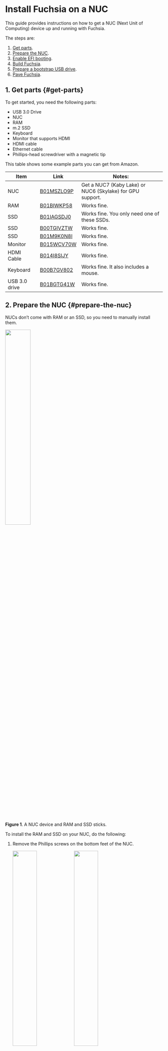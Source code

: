 # Install Fuchsia on a NUC

This guide provides instructions on how to get a
NUC (Next Unit of Computing) device up and running with Fuchsia.

The steps are:

1. [Get parts](#get-parts).
1. [Prepare the NUC](#prepare-the-nuc).
1. [Enable EFI booting](#enable-efi-booting).
1. [Build Fuchsia](#build-fuchsia).
1. [Prepare a bootstrap USB drive](#prepare-usb).
1. [Pave Fuchsia](#pave-fuchsia).

## 1. Get parts {#get-parts}

To get started, you need the following parts:

*  USB 3.0 Drive
*  NUC
*  RAM
*  m.2 SSD
*  Keyboard
*  Monitor that supports HDMI
*  HDMI cable
*  Ethernet cable
*  Phillips-head screwdriver with a magnetic tip

This table shows some example parts you can get from Amazon.

| Item | Link | Notes: |
| ---- | ---- | ------ |
| NUC | [B01MSZLO9P](https://www.amazon.com/gp/product/B01MSZLO9P) | Get a NUC7 (Kaby Lake) or NUC6 (Skylake) for GPU support. |
| RAM | [B01BIWKP58](https://www.amazon.com/gp/product/B01BIWKP58) | Works fine. |
| SSD | [B01IAGSDJ0](https://www.amazon.com/gp/product/B01IAGSDJ0) | Works fine. You only need one of these SSDs. |
| SSD | [B00TGIVZTW](https://www.amazon.com/gp/product/B00TGIVZTW) | Works fine. |
| SSD | [B01M9K0N8I](https://www.amazon.com/gp/product/B01M9K0N8I) | Works fine. |
| Monitor | [B015WCV70W](https://www.amazon.com/gp/product/B015WCV70W) | Works fine. |
| HDMI Cable | [B014I8SIJY](https://www.amazon.com/gp/product/B014I8SIJY) | Works fine. |
| Keyboard | [B00B7GV802](https://www.amazon.com/gp/product/B00B7GV802) | Works fine. It also includes a mouse. |
| USB 3.0 drive | [B01BGTG41W](https://www.amazon.com/gp/product/B01BGTG41W) | Works fine. |

## 2. Prepare the NUC {#prepare-the-nuc}

NUCs don’t come with RAM or an SSD, so you need to manually install them.

<img width="40%" src="/docs/images/developing_on_nuc/parts.jpg"/>

**Figure 1**. A NUC device and RAM and SSD sticks.

To install the RAM and SSD on your NUC, do the following:

1. Remove the Phillips screws on the bottom feet of the NUC.

   <img width="40%" src="/docs/images/developing_on_nuc/nuc_bottom.jpg"/>
   <img width="40%" src="/docs/images/developing_on_nuc/nuc_inside.jpg"/>
1. Install the RAM.
1. Remove the Phillips screws that would hold the SSD in place (a Phillips
   screwdriver with a magnetic tip is useful here).
1. Install the SSD.
1. Mount the SSD in place using the screws from Step 3.

   <img width="40%" src="/docs/images/developing_on_nuc/parts_installed.jpg"/>
1. Put the bottom feet and screws back in.
1. Plug power, ethernet cable, HDMI, and keyboard into the NUC.
1. Plug the other end of the ethernet cable into your workstation
   (or the router or switch connected to the workstation).

## 3. Enable EFI booting {#enable-efi-booting}

To enable EFI (Extensible Firmware Interface) booting on your NUC,
do the following:

1. Reboot NUC.
1. While booting, to enter BIOS, press `F2`.
1. In the **Boot Order** window on the left, click the **Legacy** tab.
1. Uncheck **Legacy Boot**.

   <img width="40%" src="/docs/images/developing_on_nuc/bios.jpg"/>
1. Click the **Advanced** button.
1. Confirm the following boot configuration:
    * Select the **Boot Priority** tab.
       * Check **UEFI Boot**.
       * Set **USB** the first entry in the boot order.
    * Select the **Boot configuration** tab.
       * Check **Boot Network Devices Last**.
       * Check **Unlimited Network Boot Attempts**.
       * Check **USB boot devices**.
       * Set **Network boot** to **UEFI PXE & iSCSI**.
1. Select the **Secure Boot** tab and uncheck **Secure Boot**.
1. To save the changes and exit BIOS, press `F10`.

Note: Network booting only works with the NUC's *built-in* ethernet; netbooting via
USB-ethernet dongle is not supported.

If you want to remotely manage the device, see
[Remote management for NUC][remote-management-for-nuc].

## 4. Build Fuchsia {#build-fuchsia}

To build a Fuchsia system image for your NUC, follow the
[Get started with Fuchsia][get-started-with-fuchsia] guide,

Make sure to use the board configuration `x64` when running
`fx set` (for example, `fx set core.x64`).

## 5. Prepare a bootstrap USB drive {#prepare-usb}

Before installing Fuchsia to a device, you need to prepare a bootable USB drive.
On a NUC, Fuchsia boots via a chain of bootloaders. The instructions below creates
a USB drive containing the first two steps in the chain: [Gigaboot][gigaboot] and
[Zedboot][glossary.zedboot].

Gigaboot is a UEFI boot shim with some limited functionality, including
[netbooting][netbooting] and flashing. By default, Gigaboot chains into Zedboot,
which is a bootloader built on top of Zircon. Zedboot then either boots into Fuchsia
or allows you to pave your device. To set up a NUC for the first time, you need to
boot into Zedboot and pave Fuchsia to your device's storage.

To prepare a bootable USB drive, do the following:

1. Plug your USB key into your build workstation.
1. To identify the path to your USB key, run the following command:

   ```posix-terminl
   fx list-usb-disks
   ```

1. To create a Zedboot USB drive, run the following command:

   ```posix-terminal
   fx mkzedboot /path/to/usb/disk
   ```

For more information on preparing a bootable USB drive, see
[Prepare a USB flash drive to be a bootable disk][usb-setup].

## 6. Pave Fuchsia {#pave-fuchsia}

To pave Fuchsia on your NUC, do the following:

1. Plug the Zedboot USB key into the NUC and boot it.
1. When Zedboot is started, press `Alt` + `F3` to switch to a command-line prompt.

   Note: If you cannot press `Alt`+`F3` because the keyboard on the NUC is not
   working, see
   [Keyboard not working after Zedboot](#keyboard-not-working-after-zedboot)
   in Troubleshoot.

1. On the NUC, to view the HDD or SSD's block device path,
   run the following command:

   ```
   lsblk
   ```

   Take note of the block device path (for example, the path might look like
   `/dev/sys/platform/pci/00:17.0/ahci/sata0/block`).

1. On the NUC, to wipe and initialize the partition tables on the NUC, run the
   following command:

   ```
   install-disk-image init-partition-tables --block-device <BLOCK_DEVICE_PATH>
   ```

   Use the block device path from Step 3.

1. On your workstation, to install Fuchsia on the NUC, run the following
   command:

   ```posix-terminal
   fx pave
   ```

1. After paving is completed, disconnect the USB key.

Fuchsia is now installed on your device, when you reboot the device it will load Gigaboot, then
Zedboot, then Fuchsia all from your device's storage. You no longer need the USB drive. If you need
to pave a new version of Fuchsia, you can run `fx reboot -r` on your workstation to reboot the
device into Zedboot.

## Troubleshoot

### Keyboard not working after Zedboot {#keyboard-not-working-after-zedboot}

In the [Pave Fuchsia](#pave-fuchsia) section, after plugging the Zedboot USB
key into the NUC, if you notice that the keyboard on the NUC is not working,
then skip Step 2 through 4 and perform the following workaround instead:

1. On your workstation, try to install Fuchsia on the NUC:

   ```posix-terminal
   fx pave
   ```

   This command may fail due to the partition tables issue on the NUC.

1. View the kernel logs:

   ```posix-terminal
   fx klog
   ```

   In the logs, look for an error message similar to the following:

   ```none {:.devsite-disable-click-to-copy}
   Unable to find a valid GPT on this device with the expected partitions. Please run *one* of the following command(s):
   fx init-partition-tables /dev/sys/platform/pci/00:17.0/ahci/sata0/block
   ```
1. To initialize the partition tables on the NUC, run the suggested command
   in the logs, for example:

   ```none {:.devsite-disable-click-to-copy}
   fx init-partition-tables /dev/sys/platform/pci/00:17.0/ahci/sata0/block
   ```

1. Now, to install Fuchsia on the NUC, run the following command again:

   ```posix-terminal
   fx pave
   ```

<!-- Reference links -->

[remote-management-for-nuc]: nuc-remote-management.md
[get-started-with-fuchsia]: /docs/get-started/README.md
[gigaboot]: /src/firmware/gigaboot
[glossary.zedboot]: /docs/glossary/README.md#zedboot
[netbooting]: /docs/development/kernel/getting_started.md#network-booting
[usb-setup]: /docs/development/hardware/usb_setup.md
